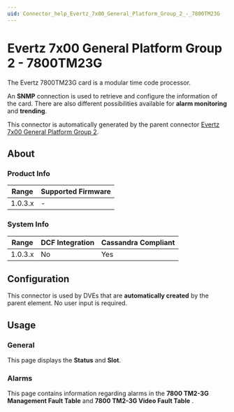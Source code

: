 ```yaml
---
uid: Connector_help_Evertz_7x00_General_Platform_Group_2_-_7800TM23G
---
```


# Evertz 7x00 General Platform Group 2 - 7800TM23G

The Evertz 7800TM23G card is a modular time code processor.

An **SNMP** connection is used to retrieve and configure the information of the card. There are also different possibilities available for **alarm monitoring** and **trending**.

This connector is automatically generated by the parent connector [Evertz 7x00 General Platform Group 2](xref:Connector_help_Evertz_7x00_General_Platform_Group_2).

## About

### Product Info

| Range     | Supported Firmware     |
|-----------|------------------------|
| 1.0.3.x   | -                      |

### System Info

| Range     | DCF Integration     | Cassandra Compliant     |
|-----------|---------------------|-------------------------|
| 1.0.3.x   | No                  | Yes                     |

## Configuration

This connector is used by DVEs that are **automatically created** by the parent element. No user input is required.

## Usage

### General

This page displays the **Status** and **Slot**.

### Alarms

This page contains information regarding alarms in the **7800 TM2-3G Management Fault Table** and **7800 TM2-3G Video Fault Table** .

